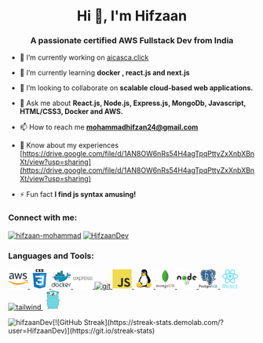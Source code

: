 <h1 align="center">Hi 👋, I'm Hifzaan</h1>
<h3 align="center">A passionate certified AWS Fullstack Dev from India</h3>


- 🔭 I’m currently working on [aicasca.click](https://aicasca.click)

- 🌱 I’m currently learning **docker , react.js and next.js**

- 👯 I’m looking to collaborate on **scalable cloud-based web applications.**

- 💬 Ask me about **React.js, Node.js, Express.js, MongoDb, Javascript, HTML/CSS3, Docker and AWS.**

- 📫 How to reach me **mohammadhifzan24@gmail.com**

- 📄 Know about my experiences [https://drive.google.com/file/d/1AN8OW6nRs54H4agTpqPttyZxXnbXBnXt/view?usp=sharing](https://drive.google.com/file/d/1AN8OW6nRs54H4agTpqPttyZxXnbXBnXt/view?usp=sharing)

- ⚡ Fun fact **I find js syntax amusing!**

<h3 align="left">Connect with me:</h3>
<p align="left">
<a href="https://www.linkedin.com/in/hifzaan-mohammad/" target="blank"><img align="center" src="https://raw.githubusercontent.com/rahuldkjain/github-profile-readme-generator/master/src/images/icons/Social/linked-in-alt.svg" alt="hifzaan-mohammad" height="30" width="40" /></a>
<a href="https://github.com/HifzaanDev" target="blank"><img align="center" src="https://raw.githubusercontent.com/rahuldkjain/github-profile-readme-generator/master/src/images/icons/Social/github.svg" alt="HifzaanDev" height="30" width="40" /></a>
</p>

<h3 align="left">Languages and Tools:</h3>
<p align="left"> <a href="https://aws.amazon.com" target="_blank" rel="noreferrer"> <img src="https://raw.githubusercontent.com/devicons/devicon/master/icons/amazonwebservices/amazonwebservices-original-wordmark.svg" alt="aws" width="40" height="40"/> </a> <a href="https://www.w3schools.com/css/" target="_blank" rel="noreferrer"> <img src="https://raw.githubusercontent.com/devicons/devicon/master/icons/css3/css3-original-wordmark.svg" alt="css3" width="40" height="40"/> </a> <a href="https://www.docker.com/" target="_blank" rel="noreferrer"> <img src="https://raw.githubusercontent.com/devicons/devicon/master/icons/docker/docker-original-wordmark.svg" alt="docker" width="40" height="40"/> </a> <a href="https://expressjs.com" target="_blank" rel="noreferrer"> <img src="https://raw.githubusercontent.com/devicons/devicon/master/icons/express/express-original-wordmark.svg" alt="express" width="40" height="40"/> </a> <a href="https://git-scm.com/" target="_blank" rel="noreferrer"> <img src="https://www.vectorlogo.zone/logos/git-scm/git-scm-icon.svg" alt="git" width="40" height="40"/> </a> <a href="https://developer.mozilla.org/en-US/docs/Web/JavaScript" target="_blank" rel="noreferrer"> <img src="https://raw.githubusercontent.com/devicons/devicon/master/icons/javascript/javascript-original.svg" alt="javascript" width="40" height="40"/> </a> <a href="https://www.linux.org/" target="_blank" rel="noreferrer"> <img src="https://raw.githubusercontent.com/devicons/devicon/master/icons/linux/linux-original.svg" alt="linux" width="40" height="40"/> </a> <a href="https://www.mongodb.com/" target="_blank" rel="noreferrer"> <img src="https://raw.githubusercontent.com/devicons/devicon/master/icons/mongodb/mongodb-original-wordmark.svg" alt="mongodb" width="40" height="40"/> </a> <a href="https://nodejs.org" target="_blank" rel="noreferrer"> <img src="https://raw.githubusercontent.com/devicons/devicon/master/icons/nodejs/nodejs-original-wordmark.svg" alt="nodejs" width="40" height="40"/> </a> <a href="https://www.postgresql.org" target="_blank" rel="noreferrer"> <img src="https://raw.githubusercontent.com/devicons/devicon/master/icons/postgresql/postgresql-original-wordmark.svg" alt="postgresql" width="40" height="40"/> </a> <a href="https://reactjs.org/" target="_blank" rel="noreferrer"> <img src="https://raw.githubusercontent.com/devicons/devicon/master/icons/react/react-original-wordmark.svg" alt="react" width="40" height="40"/> </a> <a href="https://tailwindcss.com/" target="_blank" rel="noreferrer"> <img src="https://www.vectorlogo.zone/logos/tailwindcss/tailwindcss-icon.svg" alt="tailwind" width="40" height="40"/><a href="https://golang.org" target="_blank" rel="noreferrer"> <img src="https://raw.githubusercontent.com/devicons/devicon/master/icons/go/go-original.svg" alt="go" width="40" height="40"/> </a> </p>
<p><img align="left" src="https://github-readme-stats.vercel.app/api/top-langs?username=hifzaanDev&show_icons=true&locale=en&layout=compact" alt="hifzaanDev" /></p>
[![GitHub Streak](https://streak-stats.demolab.com/?user=HifzaanDev)](https://git.io/streak-stats)











